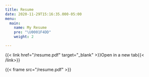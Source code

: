 ```yaml
---
title: Resume
date: 2020-11-29T15:16:35.000-05:00
menu:
  main:
    name: My Resume
    pre: "\U0001F4DD"
    weight: 2

---
```

{{< link href="/resume.pdf" target="_blank" >}}Open in a new tab{{< /link>}}

{{< frame src="/resume.pdf" >}}